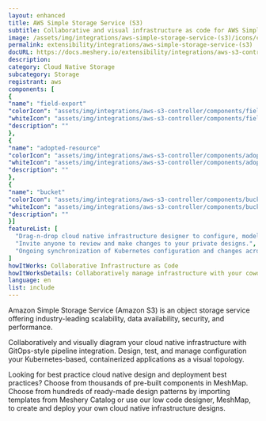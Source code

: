 ```yaml
---
layout: enhanced
title: AWS Simple Storage Service (S3)
subtitle: Collaborative and visual infrastructure as code for AWS Simple Storage Service (S3)
image: /assets/img/integrations/aws-simple-storage-service-(s3)/icons/color/aws-simple-storage-service-(s3)-color.svg
permalink: extensibility/integrations/aws-simple-storage-service-(s3)
docURL: https://docs.meshery.io/extensibility/integrations/aws-s3-controller
description: 
category: Cloud Native Storage
subcategory: Storage
registrant: aws
components: [
{
"name": "field-export"
"colorIcon": "assets/img/integrations/aws-s3-controller/components/field-export/icons/color/field-export-color.svg"
"whiteIcon": "assets/img/integrations/aws-s3-controller/components/field-export/icons/white/field-export-white.svg"
"description": ""
},
{
"name": "adopted-resource"
"colorIcon": "assets/img/integrations/aws-s3-controller/components/adopted-resource/icons/color/adopted-resource-color.svg"
"whiteIcon": "assets/img/integrations/aws-s3-controller/components/adopted-resource/icons/white/adopted-resource-white.svg"
"description": ""
},
{
"name": "bucket"
"colorIcon": "assets/img/integrations/aws-s3-controller/components/bucket/icons/color/bucket-color.svg"
"whiteIcon": "assets/img/integrations/aws-s3-controller/components/bucket/icons/white/bucket-white.svg"
"description": ""
}]
featureList: [
  "Drag-n-drop cloud native infrastructure designer to configure, model, and deploy your workloads.",
  "Invite anyone to review and make changes to your private designs.",
  "Ongoing synchronization of Kubernetes configuration and changes across any number of clusters."
]
howItWorks: Collaborative Infrastructure as Code
howItWorksDetails: Collaboratively manage infrastructure with your coworkers synchronously sharing the same designs.
language: en
list: include
---
```

<p>
Amazon Simple Storage Service (Amazon S3) is an object storage service offering industry-leading scalability, data availability, security, and performance.
</p>
<p>
    Collaboratively and visually diagram your cloud native infrastructure with GitOps-style pipeline integration. Design, test, and manage configuration your Kubernetes-based, containerized applications as a visual topology.
</p>
<p>
    Looking for best practice cloud native design and deployment best practices? Choose from thousands of pre-built components in MeshMap. Choose from hundreds of ready-made design patterns by importing templates from Meshery Catalog or use our low code designer, MeshMap, to create and deploy your own cloud native infrastructure designs.
</p>
